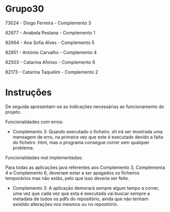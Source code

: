 # Grupo30
73024 - Diogo Ferreira - Complemento 3

82877 - Anabela Pestana - Complemento 1

82664 - Ana Sofia Alves - Complemento 5

82851 - António Carvalho - Complemento 4

82503 - Catarina Afonso - Complemento 6

82173 - Catarina Taquelim - Complemento 2


# Instruções 
De seguida apresentam-se as indicações necessárias ao funcionamento do projeto. 









Funcionalidades com erros:

 - Complemento 3:
  Quando executado o ficheiro .sh irá ser mostrada uma mensagem de erro, na primeira vez que este é executado devido a falta do ficheiro .html, mas o programa consegue correr sem qualquer problema.

Funcionalidades mal implementadas:

 Para todas as aplicações java referentes aos Complemento 3, Complementa 4 e Complemento 6, deveriam estar a ser apagados os ficheiros temporários mas não estão, pelo que isso deveria ser feito.

- Complemento 3:
  A aplicação demorará sempre algum tempo a correr, uma vez que cada vez que esta é executada vai buscar sempre a metadata de todos os pdfs do repositório, ainda que não tenham existido alterações nos mesmos ou no repositório.

